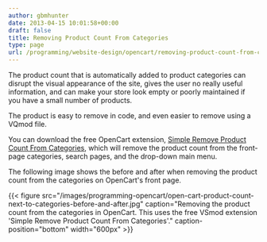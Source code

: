```yaml
---
author: gbmhunter
date: 2013-04-15 10:01:58+00:00
draft: false
title: Removing Product Count From Categories
type: page
url: /programming/website-design/opencart/removing-product-count-from-categories
---
```


The product count that is automatically added to product categories can disrupt the visual appearance of the site, gives the user no really useful information, and can make your store look empty or poorly maintained if you have a small number of products.




The product is easy to remove in code, and even easier to remove using a VQmod file.




You can download the free OpenCart extension, [Simple Remove Product Count From Categories](https://forum.opencart.com/viewtopic.php?f=131&t=47547), which will remove the product count from the front-page categories, search pages, and the drop-down main menu.




The following image shows the before and after when removing the product count from the categories on OpenCart's front page.




{{< figure src="/images/programming-opencart/open-cart-product-count-next-to-categories-before-and-after.jpg" caption="Removing the product count from the categories in OpenCart. This uses the free VSmod extension 'Simple Remove Product Count From Categories'." caption-position="bottom" width="600px" >}}
